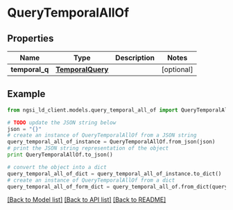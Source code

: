 # QueryTemporalAllOf


## Properties
Name | Type | Description | Notes
------------ | ------------- | ------------- | -------------
**temporal_q** | [**TemporalQuery**](TemporalQuery.md) |  | [optional] 

## Example

```python
from ngsi_ld_client.models.query_temporal_all_of import QueryTemporalAllOf

# TODO update the JSON string below
json = "{}"
# create an instance of QueryTemporalAllOf from a JSON string
query_temporal_all_of_instance = QueryTemporalAllOf.from_json(json)
# print the JSON string representation of the object
print QueryTemporalAllOf.to_json()

# convert the object into a dict
query_temporal_all_of_dict = query_temporal_all_of_instance.to_dict()
# create an instance of QueryTemporalAllOf from a dict
query_temporal_all_of_form_dict = query_temporal_all_of.from_dict(query_temporal_all_of_dict)
```
[[Back to Model list]](../README.md#documentation-for-models) [[Back to API list]](../README.md#documentation-for-api-endpoints) [[Back to README]](../README.md)


